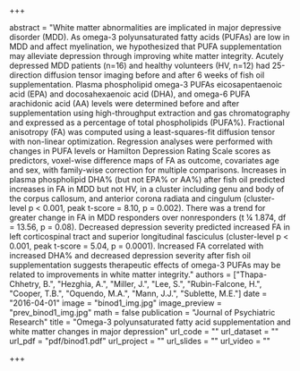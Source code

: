 +++

abstract = "White matter abnormalities are implicated in major depressive disorder (MDD). As omega-3 polyunsaturated fatty acids (PUFAs) are low in MDD and affect myelination, we hypothesized that PUFA supplementation may alleviate depression through improving white matter integrity. Acutely depressed MDD patients (n=16) and healthy volunteers (HV, n=12) had 25-direction diffusion tensor imaging before and after 6 weeks of fish oil supplementation. Plasma phospholipid omega-3 PUFAs eicosapentaenoic acid (EPA) and docosahexaenoic acid (DHA), and omega-6 PUFA arachidonic acid (AA) levels were determined before and after supplementation using high-throughput extraction and gas chromatography and expressed as a percentage of total phospholipids (PUFA%). Fractional anisotropy (FA) was computed using a least-squares-fit diffusion tensor with non-linear optimization. Regression analyses were performed with changes in PUFA levels or Hamilton Depression Rating Scale scores as predictors, voxel-wise difference maps of FA as outcome, covariates age and sex, with family-wise correction for multiple comparisons. Increases in plasma phospholipid DHA% (but not EPA% or AA%) after fish oil predicted increases in FA in MDD but not HV, in a cluster including genu and body of the corpus callosum, and anterior corona radiata and cingulum (cluster-level p < 0.001, peak t-score = 8.10, p = 0.002). There was a trend for greater change in FA in MDD responders over nonresponders (t ¼ 1.874, df = 13.56, p = 0.08). Decreased depression severity predicted increased FA in left corticospinal tract and superior longitudinal fasciculus (cluster-level p < 0.001, peak t-score = 5.04, p = 0.0001). Increased FA correlated with increased DHA% and decreased depression severity after fish oil supplementation suggests therapeutic effects of omega-3 PUFAs may be related to improvements in white matter integrity."
authors = ["Thapa-Chhetry, B.", "Hezghia, A.", "Miller, J.", "Lee, S.", "Rubin-Falcone, H.", "Cooper, T.B.", "Oquendo, M.A.", "Mann, J.J.", "Sublette, M.E."]
date = "2016-04-01"
image = "binod1_img.jpg"
image_preview = "prev_binod1_img.jpg"
math = false
publication = "Journal of Psychiatric Research"
title = "Omega-3 polyunsaturated fatty acid supplementation and white matter changes in major depression"
url_code = ""
url_dataset = ""
url_pdf = "pdf/binod1.pdf"
url_project = ""
url_slides = ""
url_video = ""

+++